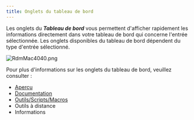 ```yaml
---
title: Onglets du tableau de bord
---
```

Les onglets du ***Tableau de bord*** vous permettent d'afficher rapidement les informations directement dans votre tableau de bord qui concerne l'entrée sélectionnée. Les onglets disponibles du tableau de bord dépendent du type d'entrée sélectionné.  

![RdmMac4040.png](/img/fr/rdm/mac/RdmMac4040.png) 

Pour plus d'informations sur les onglets du tableau de bord, veuillez consulter :  

* [Aperçu](/fr/rdm/mac/user-interface/content-area/dashboard/dashboard-tabs/overview/) 
* [Documentation](/fr/rdm/mac/user-interface/content-area/dashboard/dashboard-tabs/documentation/) 
* [Outils/Scripts/Macros](/fr/rdm/mac/user-interface/content-area/dashboard/dashboard-tabs/macros-scripts-tools/) 
* Outils à distance 
* Informations 
